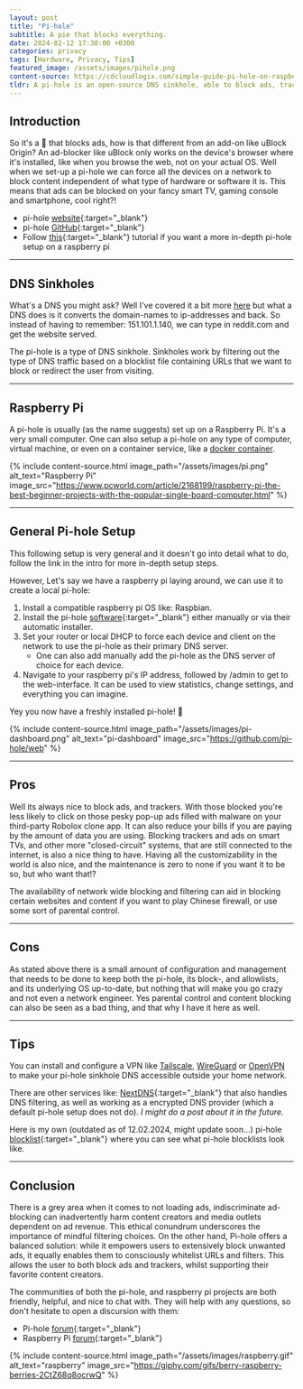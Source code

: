 ```yaml
---
layout: post
title: "Pi-hole"
subtitle: A pie that blocks everything.
date: 2024-02-12 17:30:00 +0300
categories: privacy
tags: [Hardware, Privacy, Tips]
featured_image: /assets/images/pihole.png
content-source: https://cdcloudlogix.com/simple-guide-pi-hole-on-raspberry-pi-with-ipv6/
tldr: A pi-hole is an open-source DNS sinkhole, able to block ads, trackers and other content on a network wide scale. This is a quick overview of what it is, how its used and what it can do.
---
```


## Introduction

So it's a 🥧 that blocks ads, how is that different from an add-on like uBlock Origin? An ad-blocker like uBlock only works on the device's browser where it's installed, like when you browse the web, not on your actual OS. Well when we set-up a pi-hole we can force all the devices on a network to block content independent of what type of hardware or software it is. This means that ads can be blocked on your fancy smart TV, gaming console and smartphone, cool right?!

- pi-hole [website](https://pi-hole.net/){:target="\_blank"}
- pi-hole [GitHub](https://github.com/pi-hole/web){:target="\_blank"}
- Follow [this](https://www.raspberrypi.com/tutorials/running-pi-hole-on-a-raspberry-pi/){:target="\_blank"} tutorial if you want a more in-depth pi-hole setup on a raspberry pi

<hr />

## DNS Sinkholes

What's a DNS you might ask? Well I've covered it a bit more [here](https://www.samuelgranvik.tech/encrypted-dns) but what a DNS does is it converts the domain-names to ip-addresses and back. So instead of having to remember: 151.101.1.140, we can type in reddit.com and get the website served.

The pi-hole is a type of DNS sinkhole. Sinkholes work by filtering out the type of DNS traffic based on a blocklist file containing URLs that we want to block or redirect the user from visiting.

<hr />

## Raspberry Pi

A pi-hole is usually (as the name suggests) set up on a Raspberry Pi. It's a very small computer. One can also setup a pi-hole on any type of computer, virtual machine, or even on a container service, like a [docker container](https://www.docker.com/).

{% include content-source.html image_path="/assets/images/pi.png" alt_text="Raspberry Pi" image_src="https://www.pcworld.com/article/2168199/raspberry-pi-the-best-beginner-projects-with-the-popular-single-board-computer.html" %}

<hr />

## General Pi-hole Setup

This following setup is very general and it doesn't go into detail what to do, follow the link in the intro for more in-depth setup steps.

However, Let's say we have a raspberry pi laying around, we can use it to create a local pi-hole:

1. Install a compatible raspberry pi OS like: Raspbian.
2. Install the pi-hole [software](https://github.com/pi-hole/pi-hole/#one-step-automated-install){:target="\_blank"} either manually or via their automatic installer.
3. Set your router or local DHCP to force each device and client on the network to use the pi-hole as their primary DNS server.
   - One can also add manually add the pi-hole as the DNS server of choice for each device.
4. Navigate to your raspberry pi's IP address, followed by /admin to get to the web-interface. It can be used to view statistics, change settings, and everything you can imagine.

Yey you now have a freshly installed pi-hole! 🥧

{% include content-source.html image_path="/assets/images/pi-dashboard.png" alt_text="pi-dashboard" image_src="https://github.com/pi-hole/web" %}

<hr />

## Pros

Well its always nice to block ads, and trackers. With those blocked you're less likely to click on those pesky pop-up ads filled with malware on your third-party Robolox clone app. It can also reduce your bills if you are paying by the amount of data you are using. Blocking trackers and ads on smart TVs, and other more "closed-circuit" systems, that are still connected to the internet, is also a nice thing to have. Having all the customizability in the world is also nice, and the maintenance is zero to none if you want it to be so, but who want that!?

The availability of network wide blocking and filtering can aid in blocking certain websites and content if you want to play Chinese firewall, or use some sort of parental control.

<hr />

## Cons

As stated above there is a small amount of configuration and management that needs to be done to keep both the pi-hole, its block-, and allowlists, and its underlying OS up-to-date, but nothing that will make you go crazy and not even a network engineer. Yes parental control and content blocking can also be seen as a bad thing, and that why I have it here as well.

<hr />

## Tips

You can install and configure a VPN like [Tailscale](https://tailscale.com/), [WireGuard](https://www.wireguard.com/) or [OpenVPN](https://openvpn.net/) to make your pi-hole sinkhole DNS accessible outside your home network.

There are other services like: [NextDNS](https://nextdns.io/){:target="\_blank"} that also handles DNS filtering, as well as working as a encrypted DNS provider (which a default pi-hole setup does not do). <i>I might do a post about it in the future.</i>

Here is my own (outdated as of 12.02.2024, might update soon...) pi-hole [blocklist](https://github.com/krullmizter/pihole-blocklist){:target="\_blank"} where you can see what pi-hole blocklists look like.

<hr />

## Conclusion

There is a grey area when it comes to not loading ads, indiscriminate ad-blocking can inadvertently harm content creators and media outlets dependent on ad revenue. This ethical conundrum underscores the importance of mindful filtering choices. On the other hand, Pi-hole offers a balanced solution: while it empowers users to extensively block unwanted ads, it equally enables them to consciously whitelist URLs and filters. This allows the user to both block ads and trackers, whilst supporting their favorite content creators.

The communities of both the pi-hole, and raspberry pi projects are both friendly, helpful, and nice to chat with. They will help with any questions, so don't hesitate to open a discursion with them:

- Pi-hole [forum](https://discourse.pi-hole.net/){:target="\_blank"}
- Raspberry Pi [forum](https://forums.raspberrypi.com/){:target="\_blank"}

{% include content-source.html image_path="/assets/images/raspberry.gif" alt_text="raspberry" image_src="https://giphy.com/gifs/berry-raspberry-berries-2CtZ68q8ocrwQ" %}
